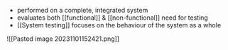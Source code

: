 - performed on a complete, integrated system
- evaluates both [[functional]] & [[non-functional]] need for testing
- [[System testing]] focuses on the behaviour of the system as a whole

![[Pasted image 20231101152421.png]]